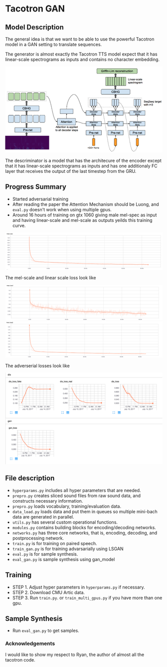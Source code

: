 # Tacotron GAN


## Model Description
The general idea is that we want to be able to use the powerful Tacotron model in a GAN setting to translate sequences.  

The generator is almost exactly the Tacotron TTS model expect that it has linear-scale spectrograms as inputs and contains no character embedding. 

<img src="../imgs/Tacotron_generator.png">

The descriminator is a model that has the architecure of the encoder except that it has linear-scale spectrograms as inputs and has one additionaly FC layer that receives the output of the last timestep from the GRU.

## Progress Summary
  * Started adversarial training
  * After reading the paper the Attention Mechanism should be Luong, and `eval.py` doesn't work when using multiple gpus.
  * Around 16 hours of training on gtx 1060 giving male mel-spec as input and having linear-scale and mel-scale as outputs yeilds this training curve.

<img src="fig/mean_loss.png">

The mel-scale and linear scale loss look like

<img src="fig/mean_loss1.png">

<img src="fig/mean_loss2.png">

The adverserial losses look like 

<img src="fig/gan_loss.png">



## File description
  * `hyperparams.py` includes all hyper parameters that are needed.
  * `prepro.py` creates sliced sound files from raw sound data, and constructs necessary information.
  * `prepro.py` loads vocabulary, training/evaluation data.
  * `data_load.py` loads data and put them in queues so multiple mini-bach data are generated in parallel.
  * `utils.py` has several custom operational functions.
  * `modules.py` contains building blocks for encoding/decoding networks.
  * `networks.py` has three core networks, that is, encoding, decoding, and postprocessing network.
  * `train.py` is for training on paired speech.
  * `train_gan.py` is for training advarsarially using LSGAN
  * `eval.py` is for sample synthesis.
  * `eval_gan.py` is  sample synthesis using gan_model
  

## Training
  * STEP 1. Adjust hyper parameters in `hyperparams.py` if necessary.
  * STEP 2. Download CMU Artic data.
  * STEP 3. Run `train.py`. or `train_multi_gpus.py` if you have more than one gpu.

## Sample Synthesis
  * Run `eval_gan.py` to get samples.

### Acknowledgements
I would like to show my respect to Ryan, the author of almost all the tacotron code.
